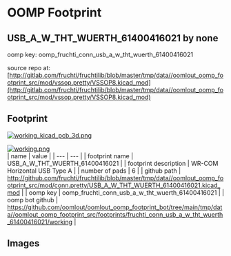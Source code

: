 # OOMP Footprint  
## USB_A_W_THT_WUERTH_61400416021  by none  
  
oomp key: oomp_fruchti_conn_usb_a_w_tht_wuerth_61400416021  
  
source repo at: [http://gitlab.com/fruchti/fruchtilib/blob/master/tmp/data//oomlout_oomp_footprint_src/mod/vssop.pretty/VSSOP8.kicad_mod](http://gitlab.com/fruchti/fruchtilib/blob/master/tmp/data//oomlout_oomp_footprint_src/mod/vssop.pretty/VSSOP8.kicad_mod)  
## Footprint  
  
[![working_kicad_pcb_3d.png](working_kicad_pcb_3d_600.png)](working_kicad_pcb_3d.png)  
  
[![working.png](working_600.png)](working.png)  
| name | value | 
| --- | --- | 
| footprint name | USB_A_W_THT_WUERTH_61400416021 | 
| footprint description | WR-COM Horizontal USB Type A | 
| number of pads | 6 | 
| github path | http://github.com/fruchti/fruchtilib/blob/master/tmp/data//oomlout_oomp_footprint_src/mod/conn.pretty/USB_A_W_THT_WUERTH_61400416021.kicad_mod | 
| oomp key | oomp_fruchti_conn_usb_a_w_tht_wuerth_61400416021 | 
| oomp bot github | https://github.com/oomlout/oomlout_oomp_footprint_bot/tree/main/tmp/data//oomlout_oomp_footprint_src/footprints/fruchti_conn_usb_a_w_tht_wuerth_61400416021/working | 
## Images  
